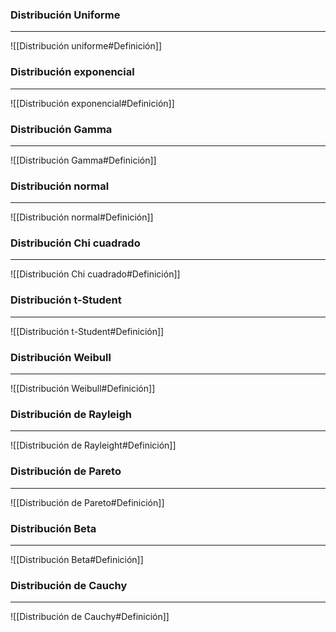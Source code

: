### Distribución Uniforme
---
![[Distribución uniforme#Definición]]

### Distribución exponencial
---
![[Distribución exponencial#Definición]]

### Distribución Gamma
---
![[Distribución Gamma#Definición]]

### Distribución normal
---
![[Distribución normal#Definición]]

### Distribución Chi cuadrado
---
![[Distribución Chi cuadrado#Definición]]

### Distribución t-Student
---
![[Distribución t-Student#Definición]]

### Distribución Weibull
---
![[Distribución Weibull#Definición]]

### Distribución de Rayleigh
---
![[Distribución de Rayleight#Definición]]

### Distribución de Pareto
---
![[Distribución de Pareto#Definición]]

### Distribución Beta
---
![[Distribución Beta#Definición]]

### Distribución de Cauchy
---
![[Distribución de Cauchy#Definición]]